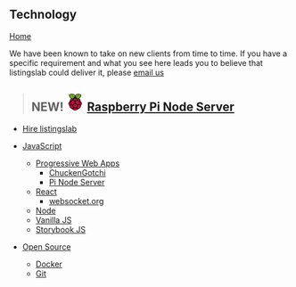 ## Technology

[Home](../..)

We have been known to take on new clients from time to time. If you have a specific requirement and what you see here leads you to believe that listingslab could deliver it, please [email us](mailto:listingslab@gmail.com)

> ## NEW! ![Raspberry Pi Node Server](pi/images/pi-logo.png "Raspberry Pi Node Server") [Raspberry Pi Node Server](pi)

- [Hire listingslab](../business/hire-listingslab)
- [JavaScript](javascript)

  - [Progressive Web Apps](pwa)
    - [ChuckenGotchi](../chuckengotchi)
    - [Pi Node Server](pi/pi-node-server)
  - [React](javascript/react)
    - [websocket.org](../socket-viewer)
  - [Node](javascript/node)
  - [Vanilla JS](javascript/vanilla)
  - [Storybook JS](javascript/storybook)

- [Open Source](open-source)
  - [Docker](docker)
  - [Git](git)
